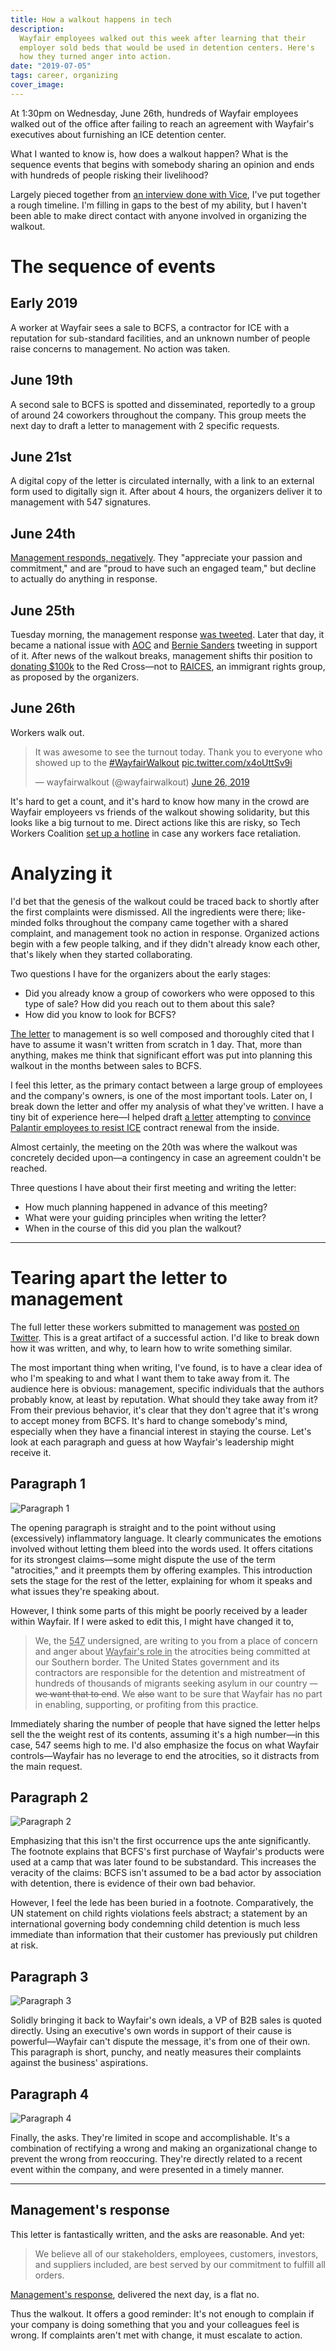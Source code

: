 ```yaml
---
title: How a walkout happens in tech
description:
  Wayfair employees walked out this week after learning that their
  employer sold beds that would be used in detention centers. Here's
  how they turned anger into action.
date: "2019-07-05"
tags: career, organizing
cover_image:
---
```


At 1:30pm on Wednesday, June 26th, hundreds of Wayfair employees walked
out of the office after failing to reach an agreement with Wayfair's
executives about furnishing an ICE detention center.

What I wanted to know is, how does a walkout happen? What is the
sequence events that begins with somebody sharing an opinion and ends
with hundreds of people risking their livelihood?

Largely pieced together from
[an interview done with Vice](https://www.vice.com/en_us/article/a3x84z/wayfair-is-profiting-from-immigration-detention-so-im-walking-out),
I've put together a rough timeline. I'm filling in gaps to the best of
my ability, but I haven't been able to make direct contact with anyone
involved in organizing the walkout.

# The sequence of events

## Early 2019

A worker at Wayfair sees a sale to BCFS, a contractor for ICE with a
reputation for sub-standard facilities, and an unknown number of people
raise concerns to management. No action was taken.

## June 19th

A second sale to BCFS is spotted and disseminated, reportedly to a group
of around 24 coworkers throughout the company. This group meets the next
day to draft a letter to management with 2 specific requests.

## June 21st

A digital copy of the letter is circulated internally, with a link to an
external form used to digitally sign it. After about 4 hours, the
organizers deliver it to management with 547 signatures.

## June 24th

[Management responds, negatively](https://twitter.com/FizFashizzle/status/1143530739541139457).
They "appreciate your passion and commitment," and are "proud to have
such an engaged team," but decline to actually do anything in response.

## June 25th

Tuesday morning, the management response
[was tweeted](https://twitter.com/FizFashizzle/status/1143530739541139457).
Later that day, it became a national issue with
[AOC](https://twitter.com/AOC/status/1143590995122171905) and
[Bernie Sanders](https://twitter.com/BernieSanders/status/1143610481854300161)
tweeting in support of it. After news of the walkout breaks, management
shifts thir position to
[donating \$100k](https://www.cnn.com/2019/06/26/business/wayfair-donation-migrant-facility/index.html)
to the Red Cross—not to [RAICES](https://www.raicestexas.org), an
immigrant rights group, as proposed by the organizers.

## June 26th

Workers walk out.

<blockquote class="twitter-tweet" data-lang="en"><p lang="en" dir="ltr">It was awesome to see the turnout today. Thank you to everyone who showed up to the <a href="https://twitter.com/hashtag/WayfairWalkout?src=hash&amp;ref_src=twsrc%5Etfw">#WayfairWalkout</a> <a href="https://t.co/x4oUttSv9i">pic.twitter.com/x4oUttSv9i</a></p>&mdash; wayfairwalkout (@wayfairwalkout) <a href="https://twitter.com/wayfairwalkout/status/1144013585586126848?ref_src=twsrc%5Etfw">June 26, 2019</a></blockquote>
<script async src="https://platform.twitter.com/widgets.js" charset="utf-8"></script>

It's hard to get a count, and it's hard to know how many in the crowd
are Wayfair employeers vs friends of the walkout showing solidarity, but
this looks like a big turnout to me. Direct actions like this are risky,
so Tech Workers Coalition
[set up a hotline](https://mobile.twitter.com/techworkersco/status/1144039406292127744)
in case any workers face retaliation.

# Analyzing it

I'd bet that the genesis of the walkout could be traced back to shortly
after the first complaints were dismissed. All the ingredients were
there; like-minded folks throughout the company came together with a
shared complaint, and management took no action in response. Organized
actions begin with a few people talking, and if they didn't already know
each other, that's likely when they started collaborating.

Two questions I have for the organizers about the early stages:

- Did you already know a group of coworkers who were opposed to this
  type of sale? How did you reach out to them about this sale?
- How did you know to look for BCFS?

[The letter](https://twitter.com/sun_daiz/status/1143548274240102401) to
management is so well composed and thoroughly cited that I have to
assume it wasn't written from scratch in 1 day. That, more than
anything, makes me think that significant effort was put into planning
this walkout in the months between sales to BCFS.

I feel this letter, as the primary contact between a large group of
employees and the company's owners, is one of the most important tools.
Later on, I break down the letter and offer my analysis of what they've
written. I have a tiny bit of experience here—I helped draft
[a letter](https://github.com/palantir/blueprint/pull/3535/files?short_path=2f4c358#diff-2f4c3585a94a03c11192c3ae940fcb70)
attempting to
[convince Palantir employees to resist ICE](https://www.theguardian.com/us-news/2019/may/13/tech-workers-palantir-immigration-protest-github)
contract renewal from the inside.

Almost certainly, the meeting on the 20th was where the walkout was
concretely decided upon—a contingency in case an agreement couldn't be
reached.

Three questions I have about their first meeting and writing the letter:

- How much planning happened in advance of this meeting?
- What were your guiding principles when writing the letter?
- When in the course of this did you plan the walkout?

---

# Tearing apart the letter to management

The full letter these workers submitted to management was
[posted on Twitter](https://twitter.com/sun_daiz/status/1143548274240102401).
This is a great artifact of a successful action. I'd like to break down
how it was written, and why, to learn how to write something similar.

The most important thing when writing, I've found, is to have a clear
idea of who I'm speaking to and what I want them to take away from it.
The audience here is obvious: management, specific individuals that the
authors probably know, at least by reputation. What should they take
away from it? From their previous behavior, it's clear that they don't
agree that it's wrong to accept money from BCFS. It's hard to change
somebody's mind, especially when they have a financial interest in
staying the course. Let's look at each paragraph and guess at how
Wayfair's leadership might receive it.

## Paragraph 1

![Paragraph 1](/images/wayfair-1.jpg)

The opening paragraph is straight and to the point without using
(excessively) inflammatory language. It clearly communicates the
emotions involved without letting them bleed into the words used. It
offers citations for its strongest claims—some might dispute the use of
the term "atrocities," and it preempts them by offering examples. This
introduction sets the stage for the rest of the letter, explaining for
whom it speaks and what issues they're speaking about.

However, I think some parts of this might be poorly received by a leader
within Wayfair. If I were asked to edit this, I might have changed it
to,

> We, the <ins>547</ins> undersigned, are writing to you from a place of
> concern and anger about <ins>Wayfair's role in</ins> the atrocities
> being committed at our Southern border. The United States government
> and its contractors are responsible for the detention and mistreatment
> of hundreds of thousands of migrants seeking asylum in our country
> <del>-- we want that to end</del>. We ~~also~~ want to be sure that
> Wayfair has no part in enabling, supporting, or profiting from this
> practice.

Immediately sharing the number of people that have signed the letter
helps sell the the weight rest of its contents, assuming it's a high
number—in this case, 547 seems high to me. I'd also emphasize the focus
on what Wayfair controls—Wayfair has no leverage to end the atrocities,
so it distracts from the main request.

## Paragraph 2

![Paragraph 2](/images/wayfair-2.jpg)

Emphasizing that this isn't the first occurrence ups the ante
significantly. The footnote explains that BCFS's first purchase of
Wayfair's products were used at a camp that was later found to be
substandard. This increases the veracity of the claims: BCFS isn't
assumed to be a bad actor by association with detention, there is
evidence of their own bad behavior.

However, I feel the lede has been buried in a footnote. Comparatively,
the UN statement on child rights violations feels abstract; a statement
by an international governing body condemning child detention is much
less immediate than information that their customer has previously put
children at risk.

## Paragraph 3

![Paragraph 3](/images/wayfair-3.jpg)

Solidly bringing it back to Wayfair's own ideals, a VP of B2B sales is
quoted directly. Using an executive's own words in support of their
cause is powerful—Wayfair can't dispute the message, it's from one of
their own. This paragraph is short, punchy, and neatly measures their
complaints against the business' aspirations.

## Paragraph 4

![Paragraph 4](/images/wayfair-4.jpg)

Finally, the asks. They're limited in scope and accomplishable. It's a
combination of rectifying a wrong and making an organizational change to
prevent the wrong from reoccuring. They're directly related to a recent
event within the company, and were presented in a timely manner.

---

## Management's response

This letter is fantastically written, and the asks are reasonable. And
yet:

> We believe all of our stakeholders, employees, customers, investors,
> and suppliers included, are best served by our commitment to fulfill
> all orders.

[Management's response](https://twitter.com/FizFashizzle/status/1143530739541139457),
delivered the next day, is a flat no.

Thus the walkout. It offers a good reminder: It's not enough to complain
if your company is doing something that you and your colleagues feel is
wrong. If complaints aren't met with change, it must escalate to action.
